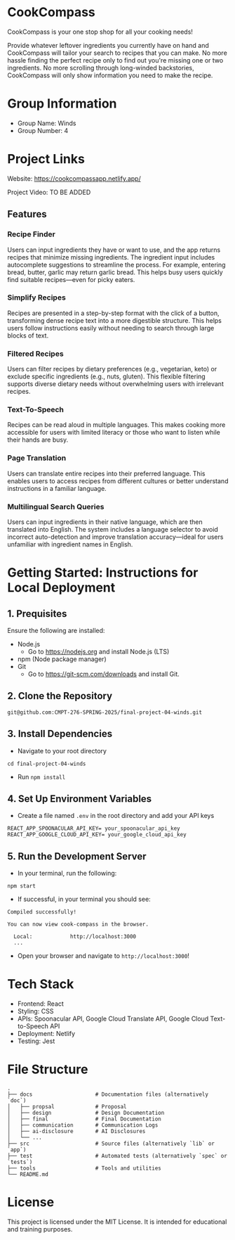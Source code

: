 # CookCompass
CookCompass is your one stop shop for all your cooking needs! 

Provide whatever leftover ingredients you currently have on hand and CookCompass will tailor your search to recipes that you can make. No more hassle finding the perfect recipe only to find out you're missing one or two ingredients. No more scrolling through long-winded backstories, CookCompass will only show information you need to make the recipe. 

# Group Information
- Group Name: Winds
- Group Number: 4

# Project Links
Website: https://cookcompassapp.netlify.app/

Project Video: TO BE ADDED

## Features
### Recipe Finder
Users can input ingredients they have or want to use, and the app returns recipes that minimize missing ingredients. The ingredient input includes autocomplete suggestions to streamline the process. For example, entering bread, butter, garlic may return garlic bread. This helps busy users quickly find suitable recipes—even for picky eaters.

### Simplify Recipes
Recipes are presented in a step-by-step format with the click of a button, transforming dense recipe text into a more digestible structure. This helps users follow instructions easily without needing to search through large blocks of text.

### Filtered Recipes
Users can filter recipes by dietary preferences (e.g., vegetarian, keto) or exclude specific ingredients (e.g., nuts, gluten). This flexible filtering supports diverse dietary needs without overwhelming users with irrelevant recipes.

### Text-To-Speech
Recipes can be read aloud in multiple languages. This makes cooking more accessible for users with limited literacy or those who want to listen while their hands are busy.

### Page Translation
Users can translate entire recipes into their preferred language. This enables users to access recipes from different cultures or better understand instructions in a familiar language.

### Multilingual Search Queries
Users can input ingredients in their native language, which are then translated into English. The system includes a language selector to avoid incorrect auto-detection and improve translation accuracy—ideal for users unfamiliar with ingredient names in English.

# Getting Started: Instructions for Local Deployment 
## 1. Prequisites
Ensure the following are installed:
- Node.js
  - Go to https://nodejs.org and install Node.js (LTS)
- npm (Node package manager)
- Git
  - Go to https://git-scm.com/downloads and install Git.

## 2. Clone the Repository
```
git@github.com:CMPT-276-SPRING-2025/final-project-04-winds.git
```

## 3. Install Dependencies
- Navigate to your root directory
```
cd final-project-04-winds
```

- Run ```npm install``` 

## 4. Set Up Environment Variables
- Create a file named `.env` in the root directory and add your API keys
```
REACT_APP_SPOONACULAR_API_KEY= your_spoonacular_api_key
REACT_APP_GOOGLE_CLOUD_API_KEY= your_google_cloud_api_key
```

## 5. Run the Development Server
- In your terminal, run the following:
```
npm start
```

- If successful, in your terminal you should see:
```
Compiled successfully!

You can now view cook-compass in the browser.

  Local:            http://localhost:3000
  ...
```

- Open your browser and navigate to `http://localhost:3000`!


# Tech Stack
- Frontend: React
- Styling: CSS
- APIs: Spoonacular API, Google Cloud Translate API, Google Cloud Text-to-Speech API
- Deployment: Netlify
- Testing: Jest

# File Structure
```
.
├── docs                    # Documentation files (alternatively `doc`)
│   ├── propsal             # Proposal
│   ├── design              # Design Documentation
│   ├── final               # Final Documentation
│   ├── communication       # Communication Logs
│   ├── ai-disclosure       # AI Disclosures
│   └── ...          
├── src                     # Source files (alternatively `lib` or `app`)
├── test                    # Automated tests (alternatively `spec` or `tests`)
├── tools                   # Tools and utilities
└── README.md
```

# License
This project is licensed under the MIT License. It is intended for educational and training purposes.

